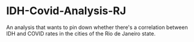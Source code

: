 # IDH-Covid-Analysis-RJ
An analysis that wants to pin down whether there's a correlation between IDH and COVID rates in the cities of the Rio de Janeiro state.

